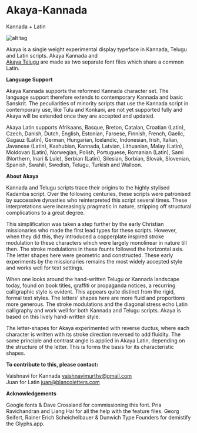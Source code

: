 # Akaya-Kannada
Kannada + Latin

![alt tag](https://github.com/vaishnavimurthy/Akaya-Kannada/blob/master/Tests/%2B/Akaya_1.png)

Akaya is a single weight experimental display typeface in Kannada, Telugu and Latin scripts. Akaya Kannada and   
[Akaya Telugu](https://github.com/vaishnavimurthy/Akaya-Telugu) are made as two separate font files which share a common Latin.  

**Language Support**

Akaya Kannada supports the reformed Kannada character set. The language support therefore extends to contemporary Kannada and basic Sanskrit. The peculiarities of minority scripts that use the Kannada script in contemporary use, like Tulu and Konkani, are not yet supported fully and Akaya will be extended once they are accepted and updated.

Akaya Latin supports Afrikaans, Basque, Breton, Catalan, Croatian (Latin), Czech, Danish, Dutch, English, Estonian, Faroese, Finnish, French, Gaelic, Gagauz (Latin), German, Hungarian, Icelandic, Indonesian, Irish, Italian, Javanese (Latin), Kashubian, Kannada, Latvian, Lithuanian, Malay (Latin), Moldovan (Latin), Norwegian, Polish, Portuguese, Romanian (Latin), Sami (Northern, Inari & Lule), Serbian (Latin), Silesian, Sorbian, Slovak, Slovenian, Spanish, Swahili, Swedish, Telugu, Turkish and Walloon.

**About Akaya**

Kannada and Telugu scripts trace their origins to the highly stylised Kadamba script. Over the following centuries, these scripts were patronised by successive dynasties who reinterpreted this script several times. These interpretations were increasingly pragmatic in nature, stripping off structural complications to a great degree.

This simplification was taken a step further by the early Christian missionaries who made the first lead types for these scripts. However, when they did this, they introduced a copperplate inspired stroke modulation to these characters which were largely monolinear in nature till then. The stroke modulations in these founts followed the horizontal axis. The letter shapes here were geometric and constructed. These early experiments by the missionaries remains the most widely accepted style and works well for text settings. 

When one looks around the hand-written Telugu or Kannada landscape today, found on book titles, graffiti or propaganda notices, a recurring calligraphic style is evident. This appears quite distinct from the rigid, formal text styles. The letters’ shapes here are more fluid and proportions more generous. The stroke modulations and the diagonal stress echo Latin calligraphy and work well for both Kannada and Telugu scripts. Akaya is based on this lively hand-written style.

The letter-shapes for Akaya experimented with reverse ductus, where each character is written with its stroke direction reversed to add fluidity. The same principle and contrast angle is applied in Akaya Latin, depending on the structure of the letter. This is forms the basis for its characteristic shapes.

**To contribute to this, please contact:**

Vaishnavi for Kannada vaishnavimurthy@gmail.com  
Juan for Latin juan@blancoletters.com 

**Acknowledgements**

Google fonts & Dave Crossland for commissioning this font.
Pria Ravichandran and Liang Hai for all the help with the feature files.
Georg Seifert, Rainer Erich Scheichelbauer & Dunwich Type Founders for demistify the Glyphs.app.
